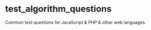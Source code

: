 # test_algorithm_questions
Common test questions for JavaScript &amp; PHP &amp; other web languages.
